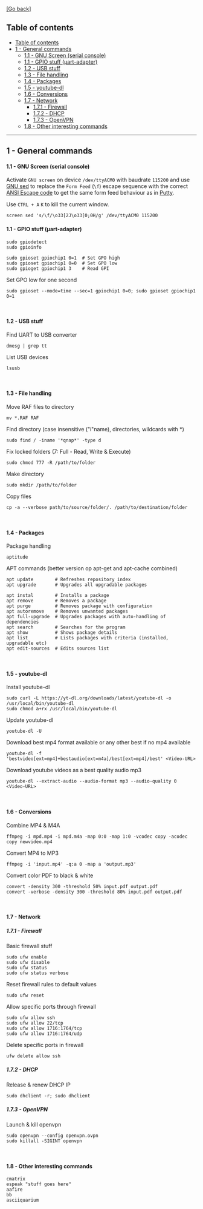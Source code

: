 [[Go back]](README.md)

## Table of contents

- [Table of contents](#table-of-contents)
- [1 - General commands](#1---general-commands)
    - [1.1 - GNU Screen (serial console)](#11---gnu-screen-serial-console)
    - [1.1 - GPIO stuff (µart-adapter)](#11---gpio-stuff-%c2%b5art-adapter)
    - [1.2 - USB stuff](#12---usb-stuff)
    - [1.3 - File handling](#13---file-handling)
    - [1.4 - Packages](#14---packages)
    - [1.5 - youtube-dl](#15---youtube-dl)
    - [1.6 - Conversions](#16---conversions)
    - [1.7 - Network](#17---network)
      - [1.7.1 - Firewall](#171---firewall)
      - [1.7.2 - DHCP](#172---dhcp)
      - [1.7.3 - OpenVPN](#173---openvpn)
    - [1.8 - Other interesting commands](#18---other-interesting-commands)

------

## 1 - General commands

#### 1.1 - GNU Screen (serial console)

Activate `GNU screen` on device `/dev/ttyACM0` with baudrate `115200` and use [GNU sed](https://www.gnu.org/software/sed/) to replace the `Form Feed` (`\f`) escape sequence with the correct [ANSI Escape code](http://c-faq.com/osdep/termcap.html) to get the same form feed behaviour as in [Putty](https://www.putty.org/).

Use `CTRL + A` `K` to kill the current window.
```
screen sed 's/\f/\o33[2J\o33[0;0H/g' /dev/ttyACM0 115200
```

#### 1.1 - GPIO stuff (µart-adapter)

```
sudo gpiodetect
sudo gpioinfo

sudo gpioset gpiochip1 0=1  # Set GPO high
sudo gpioset gpiochip1 0=0  # Set GPO low
sudo gpioget gpiochip1 3    # Read GPI
```

Set GPO low for one second
```
sudo gpioset --mode=time --sec=1 gpiochip1 0=0; sudo gpioset gpiochip1 0=1
```

<br/>

#### 1.2 - USB stuff

Find UART to USB converter
```
dmesg | grep tt
```

List USB devices
```
lsusb
```

<br/>

#### 1.3 - File handling

Move RAF files to directory
```
mv *.RAF RAF
```

Find directory (case insensitive ("i"name), directories, wildcards with *)
```
sudo find / -iname '*qnap*' -type d
```

Fix locked folders (7: Full - Read, Write & Execute)
```
sudo chmod 777 -R /path/to/folder
```

Make directory
```
sudo mkdir /path/to/folder
```

Copy files
```
cp -a --verbose path/to/source/folder/. /path/to/destination/folder
```

<br/>

#### 1.4 - Packages

Package handling
```
aptitude
```

APT commands (better version op apt-get and apt-cache combined)
```
apt update        # Refreshes repository index
apt upgrade       # Upgrades all upgradable packages

apt instal        # Installs a package
apt remove        # Removes a package
apt purge         # Removes package with configuration
apt autoremove    # Removes unwanted packages
apt full-upgrade  # Upgrades packages with auto-handling of dependencies
apt search        # Searches for the program
apt show          # Shows package details
apt list          # Lists packages with criteria (installed, upgradable etc)
apt edit-sources  # Edits sources list
```

<br/>

#### 1.5 - youtube-dl

Install youtube-dl
```
sudo curl -L https://yt-dl.org/downloads/latest/youtube-dl -o /usr/local/bin/youtube-dl
sudo chmod a+rx /usr/local/bin/youtube-dl
```

Update youtube-dl
```
youtube-dl -U
```

Download best mp4 format available or any other best if no mp4 available
```
youtube-dl -f 'bestvideo[ext=mp4]+bestaudio[ext=m4a]/best[ext=mp4]/best' <Video-URL>
```

Download youtube videos as a best quality audio mp3
```
youtube-dl --extract-audio --audio-format mp3 --audio-quality 0 <Video-URL>
```

<br/>

#### 1.6 - Conversions

Combine MP4 & M4A
```
ffmpeg -i mpd.mp4 -i mpd.m4a -map 0:0 -map 1:0 -vcodec copy -acodec copy newvideo.mp4
```

Convert MP4 to MP3
```
ffmpeg -i 'input.mp4' -q:a 0 -map a 'output.mp3'
```

Convert color PDF to black & white
```
convert -density 300 -threshold 50% input.pdf output.pdf
convert -verbose -density 300 -threshold 80% input.pdf output.pdf
```

<br/>

#### 1.7 - Network

##### 1.7.1 - Firewall

Basic firewall stuff
```
sudo ufw enable
sudo ufw disable
sudo ufw status
sudo ufw status verbose
```

Reset firewall rules to default values
```
sudo ufw reset
```

Allow specific ports through firewall
```
sudo ufw allow ssh
sudo ufw allow 22/tcp
sudo ufw allow 1716:1764/tcp
sudo ufw allow 1716:1764/udp
```

Delete specific ports in firewall
```
ufw delete allow ssh
```

##### 1.7.2 - DHCP

Release & renew DHCP IP
```
sudo dhclient -r; sudo dhclient
```

##### 1.7.3 - OpenVPN

Launch & kill openvpn
```
sudo openvpn --config openvpn.ovpn
sudo killall -SIGINT openvpn
```

<br/>

#### 1.8 - Other interesting commands
```
cmatrix
espeak "stuff goes here"
aafire
bb
asciiquarium
```
